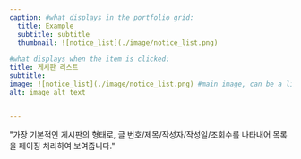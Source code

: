 ```yaml
---
caption: #what displays in the portfolio grid:
  title: Example
  subtitle: subtitle
  thumbnail: ![notice_list](./image/notice_list.png)
  
#what displays when the item is clicked:
title: 게시판 리스트 
subtitle: 
image: ![notice_list](./image/notice_list.png) #main image, can be a link or a file in assets/img/portfolio
alt: image alt text


---
```


"가장 기본적인 게시판의 형태로, 글 번호/제목/작성자/작성일/조회수를 나타내어 목록을 페이징 처리하여 보여줍니다."
